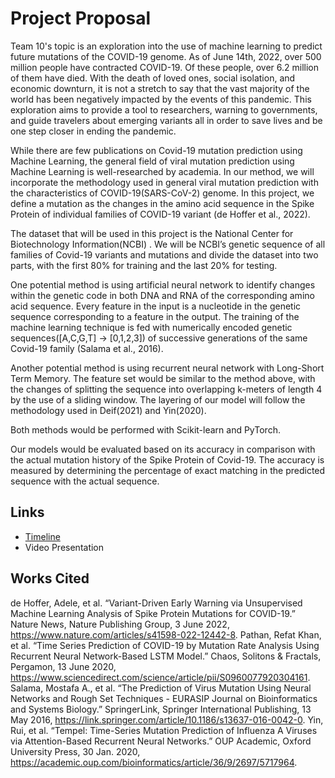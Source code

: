 # Project Proposal
Team 10's topic is an exploration into the use of machine learning to predict future mutations of the COVID-19 genome. As of June 14th, 2022, over 500 million people have contracted COVID-19. Of these people, over 6.2 million of them have died. With the death of loved ones, social isolation, and economic downturn, it is not a stretch to say that the vast majority of the world has been negatively impacted by the events of this pandemic. This exploration aims to provide a tool to researchers, warning to governments, and guide travelers about emerging variants all in order to save lives and be one step closer in ending the pandemic.


While there are few publications on Covid-19 mutation prediction using Machine Learning, the general field of viral mutation prediction using Machine Learning is well-researched by academia. In our method, we will incorporate the methodology used in general viral mutation prediction with the characteristics of COVID-19(SARS-CoV-2) genome. In this project, we define a mutation as the changes in the amino acid sequence in the Spike Protein of individual families of COVID-19 variant (de Hoffer et al., 2022). 

The dataset that will be used in this project is the National Center for Biotechnology Information(NCBI) . We will be NCBI’s genetic sequence of all families of Covid-19 variants and mutations and divide the dataset into two parts, with the first 80% for training and the last 20% for testing. 


One potential method is using artificial neural network to identify changes within the genetic code in both DNA and RNA of the corresponding amino acid sequence. Every feature in the input is a nucleotide in the genetic sequence corresponding to a feature in the output. The training of the machine learning technique is fed with numerically encoded genetic sequences([A,C,G,T] -> [0,1,2,3]) of successive generations of the same Covid-19 family ​​(Salama et al., 2016). 

Another potential method is using recurrent neural network with Long-Short Term Memory. The feature set would be similar to the method above, with the changes of splitting the sequence into overlapping k-meters of length 4 by the use of a sliding window. The layering of our model will follow the methodology used in Deif(2021) and Yin(2020). 

Both methods would be performed with Scikit-learn and PyTorch.

Our models would be evaluated based on its accuracy in comparison with the actual mutation history of the Spike Protein of Covid-19. The accuracy is measured by determining the percentage of exact matching in the predicted sequence with the actual sequence.
## Links
- [Timeline](https://docs.google.com/spreadsheets/d/1nTeB63nvPim6VD8VA3zFnEYTLGWwTaIt4XnW-lwcBYs/edit?usp=drivesdk)
- Video Presentation
## Works Cited
de Hoffer, Adele, et al. “Variant-Driven Early Warning via Unsupervised Machine Learning Analysis of Spike Protein Mutations for COVID-19.” Nature News, Nature Publishing Group, 3 June 2022, https://www.nature.com/articles/s41598-022-12442-8. 
Pathan, Refat Khan, et al. “Time Series Prediction of COVID-19 by Mutation Rate Analysis Using Recurrent Neural Network-Based LSTM Model.” Chaos, Solitons & Fractals, Pergamon, 13 June 2020, https://www.sciencedirect.com/science/article/pii/S0960077920304161. 
Salama, Mostafa A., et al. “The Prediction of Virus Mutation Using Neural Networks and Rough Set Techniques - EURASIP Journal on Bioinformatics and Systems Biology.” SpringerLink, Springer International Publishing, 13 May 2016, https://link.springer.com/article/10.1186/s13637-016-0042-0. 
Yin, Rui, et al. “Tempel: Time-Series Mutation Prediction of Influenza A Viruses via Attention-Based Recurrent Neural Networks.” OUP Academic, Oxford University Press, 30 Jan. 2020, https://academic.oup.com/bioinformatics/article/36/9/2697/5717964.
